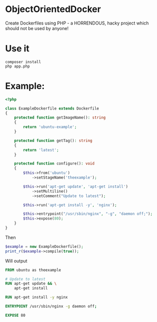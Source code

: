 # ObjectOrientedDocker
Create Dockerfiles using PHP - a HORRENDOUS, hacky project which should not be used by anyone!

# Use it
```
composer install
php app.php
```

# Example:

```php
<?php

class ExampleDockerfile extends Dockerfile
{
    protected function getImageName(): string
    {
        return 'ubuntu-example';
    }

    protected function getTag(): string
    {
        return 'latest';
    }

    protected function configure(): void
    {
        $this->from('ubuntu')
            ->setStageName('theexample');

        $this->run('apt-get update', 'apt-get install')
            ->setMultiline()
            ->setComment("Update to latest");

        $this->run('apt-get install -y', 'nginx');

        $this->entrypoint("/usr/sbin/nginx", "-g", "daemon off;");
        $this->expose(80);
    }
}
```

Then

```php
$example = new ExampleDockerfile();
print_r($example->compile(true));
````

Will output

```dockerfile
FROM ubuntu as theexample

# Update to latest
RUN apt-get update && \
	apt-get install

RUN apt-get install -y nginx

ENTRYPOINT /usr/sbin/nginx -g daemon off;

EXPOSE 80
```
